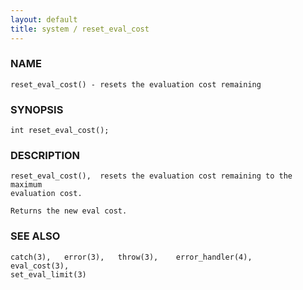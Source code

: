 ```yaml
---
layout: default
title: system / reset_eval_cost
---
```


### NAME

    reset_eval_cost() - resets the evaluation cost remaining

### SYNOPSIS

    int reset_eval_cost();

### DESCRIPTION

    reset_eval_cost(),  resets the evaluation cost remaining to the maximum
    evaluation cost.

    Returns the new eval cost.

### SEE ALSO

    catch(3),   error(3),   throw(3),    error_handler(4),    eval_cost(3),
    set_eval_limit(3)

